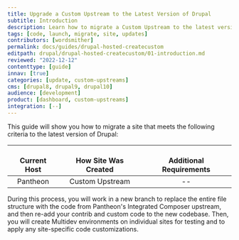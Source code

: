 ```yaml
---
title: Upgrade a Custom Upstream to the Latest Version of Drupal
subtitle: Introduction
description: Learn how to migrate a Custom Upstream to the latest version of Drupal
tags: [code, launch, migrate, site, updates]
contributors: [wordsmither]
permalink: docs/guides/drupal-hosted-createcustom
editpath: drupal/drupal-hosted-createcustom/01-introduction.md
reviewed: "2022-12-12"
contenttype: [guide]
innav: [true]
categories: [update, custom-upstreams]
cms: [drupal8, drupal9, drupal10]
audience: [development]
product: [dashboard, custom-upstreams]
integration: [--]
---
```


This guide will show you how to migrate a site that meets the following criteria to the latest version of Drupal:

| <i class="fa fa-cloud"></i><br/> Current Host | <i class="fa fa-wrench"></i><br/> How Site Was Created <Popover title="Site Creation" content="What is the method you used to create the site?" /> | <i class="fa fa-exclamation-circle"></i><br/> Additional Requirements <Popover title="Additional Requirements" content="Any other features that must be in place, or that are desired." /> |
|:---------------------------------------------:|:--------------------------------------------------------------------------------------------------------------------------------------------------:|:------------------------------------------------------------------------------------------------------------------------------------------------------------------------------------------:|
|                   Pantheon                    |                                                                  Custom Upstream                                                                   |                                                                                             --                                                                                             |

During this process, you will work in a new branch to replace the entire file structure with the code from Pantheon's Integrated Composer upstream, and then re-add your contrib and custom code to the new codebase. Then, you will create Multidev environments on individual sites for testing and to apply any site-specific code customizations. 


<Partial file="drupal/see-landing.md" />

